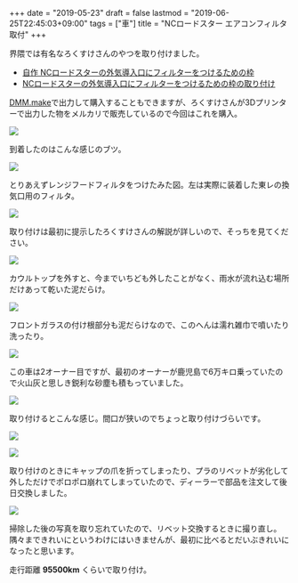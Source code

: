 +++
date = "2019-05-23"
draft = false
lastmod = "2019-06-25T22:45:03+09:00"
tags = ["車"]
title = "NCロードスター エアコンフィルタ取付"
+++


界隈では有名なろくすけさんのやつを取り付けました。

* [自作 NCロードスターの外気導入口にフィルターをつけるための枠](https://minkara.carview.co.jp/userid/1533673/car/2326099/9616615/parts.aspx)
* [NCロードスターの外気導入口にフィルターをつけるための枠の取り付け](https://minkara.carview.co.jp/userid/1533673/car/2326099/5103392/note.aspx)

[DMM.make](https://make.dmm.com/item/1031752/)で出力して購入することもできますが、ろくすけさんが3Dプリンターで出力した物をメルカリで販売しているので今回はこれを購入。

![](https://img.vmeta.jp/1200x900/najoyd.jpg)

到着したのはこんな感じのブツ。

![](https://img.vmeta.jp/1200x900/5erop1.jpg)

とりあえずレンジフードフィルタをつけたみた図。左は実際に装着した東レの換気口用のフィルタ。

![](https://img.vmeta.jp/1200x900/qbxl7x.jpg)

取り付けは最初に提示したろくすけさんの解説が詳しいので、そっちを見てください。

![](https://img.vmeta.jp/1200x900/v2d60u.jpg)

カウルトップを外すと、今までいちども外したことがなく、雨水が流れ込む場所だけあって乾いた泥だらけ。

![](https://img.vmeta.jp/1200x900/kl5dwo.jpg)

フロントガラスの付け根部分も泥だらけなので、このへんは濡れ雑巾で噴いたり洗ったり。

![](https://img.vmeta.jp/1200x900/b7iizb.jpg)

この車は2オーナー目ですが、最初のオーナーが鹿児島で6万キロ乗っていたので火山灰と思しき鋭利な砂塵も積もっていました。

![](https://img.vmeta.jp/1200x900/iq77o8.jpg)

取り付けるとこんな感じ。間口が狭いのでちょっと取り付けづらいです。

![](https://img.vmeta.jp/1200x900/51aduk.jpg)

![](https://img.vmeta.jp/1200x900/80z0n4.jpg)

取り付けのときにキャップの爪を折ってしまったり、プラのリベットが劣化して外しただけでポロポロ崩れてしまっていたので、ディーラーで部品を注文して後日交換しました。

![](https://img.vmeta.jp/1200x900/9pefii.jpg)

掃除した後の写真を取り忘れていたので、リベット交換するときに撮り直し。隅々まできれいにというわけにはいきませんが、最初に比べるとだいぶきれいになったと思います。


走行距離 **95500km** くらいで取り付け。


